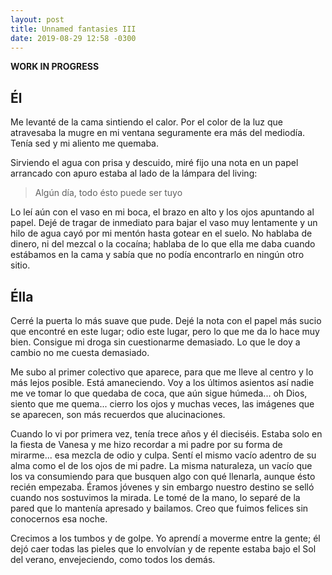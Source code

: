 ```yaml
---
layout: post
title: Unnamed fantasies III
date: 2019-08-29 12:58 -0300
---
```


**WORK IN PROGRESS**

## Él

Me levanté de la cama sintiendo el calor. Por el color de la luz que atravesaba
la mugre en mi ventana seguramente era más del mediodía. Tenía sed y mi aliento
me quemaba.

Sirviendo el agua con prisa y descuido, miré fijo una nota en un papel
arrancado con apuro estaba al lado de la lámpara del living:

> Algún día, todo ésto puede ser tuyo

Lo leí aún con el vaso en mi boca, el brazo en alto y los ojos apuntando al
papel. Dejé de tragar de inmediato para bajar el vaso muy lentamente y un hilo
de agua cayó por mi mentón hasta gotear en el suelo. No hablaba de dinero, ni
del mezcal o la cocaína; hablaba de lo que ella me daba cuando estábamos en la
cama y sabía que no podía encontrarlo en ningún otro sitio.

## Élla

Cerré la puerta lo más suave que pude. Dejé la nota con el papel más sucio que
encontré en este lugar; odio este lugar, pero lo que me da lo hace muy bien.
Consigue mi droga sin cuestionarme demasiado. Lo que le doy a cambio no me
cuesta demasiado.

Me subo al primer colectivo que aparece, para que me lleve al centro y lo más
lejos posible. Está amaneciendo. Voy a los últimos asientos así nadie me ve
tomar lo que quedaba de coca, que aún sigue húmeda... oh Dios, siento que me
quema... cierro los ojos y muchas veces, las imágenes que se aparecen, son más
recuerdos que alucinaciones.

Cuando lo vi por primera vez, tenía trece años y él dieciséis. Estaba solo en
la fiesta de Vanesa y me hizo recordar a mi padre por su forma de mirarme...
esa mezcla de odio y culpa. Sentí el mismo vacío adentro de su alma como el de
los ojos de mi padre. La misma naturaleza, un vacío que los va consumiendo para
que busquen algo con qué llenarla, aunque ésto recién empezaba. Éramos jóvenes
y sin embargo nuestro destino se selló cuando nos sostuvimos la mirada. Le tomé
de la mano, lo separé de la pared que lo mantenía apresado y bailamos. Creo que
fuimos felices sin conocernos esa noche. 

Crecimos a los tumbos y de golpe. Yo aprendí a moverme entre la gente; él dejó
caer todas las pieles que lo envolvían y de repente estaba bajo el Sol del
verano, envejeciendo, como todos los demás.
